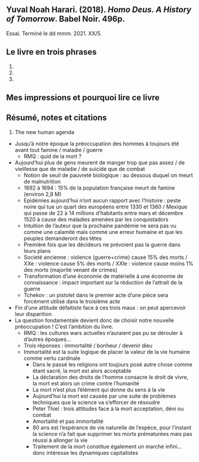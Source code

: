 ## Yuval Noah Harari. (2018). _Homo Deus. A History of Tomorrow_. Babel Noir. 496p.

Essai. Terminé le dd mmm. 2021. XX/5.

## Le livre en trois phrases

1.
2.
3.

## Mes impressions et pourquoi lire ce livre



## Résumé, notes et citations

1. The new human agenda

- Jusqu’à notre époque la préoccupation des hommes à toujours été avant tout famine / maladie / guerre
	- RMQ : quid de la mort ?
- Aujourd’hui plus de gens meurent de manger trop que pas assez / de vieillesse que de maladie / de suicide que de combat
	- Notion de seuil de pauvreté biologique : au dessous duquel on meurt de malnutrition
	- 1692 à 1694 : 15% de la population française meurt de famine (environ 2,8 M)
	- Epidémies aujourd’hui n’ont aucun rapport avec l’histoire : peste noire qui tue un quart des européens entre 1330 et 1360 / Mexique qui passe de 22 à 14 millions d’habitants entre mars et décembre 1520 à cause des maladies amenées par les conquistadors
	- Intuition de l’auteur que la prochaine pandémie ne sera pas vu comme une calamité mais comme une erreur humaine et que les peuples demanderont des têtes
	- Première fois que les décideurs ne prévoient pas la guerre dans leurs plans
	- Societé ancienne : violence (guerre+crime) cause 15% des morts / XXe : violence cause 5% des morts / XXIe : violence cause moins 1% des morts (majorité venant de crimes)
	- Transformation d’une économie de matérielle à une économie de connaissance : impact important sur la réduction de l’attrait de la guerre
	- Tchekov : un pistolet dans le premier acte d’une pièce sera forcément utilisé dans le troisième acte
- Fin d’une attitude défaitiste face à ces trois maux : on peut apercevoir leur disparition
- La question fondamentale devient donc de choisir notre nouvelle préoccupation ! C’est l’ambition du livre.
	- RMQ : les cultures wars actuelles n’auraient pas pu se dérouler à d’autres époques…
	- Trois réponses : immortalité / bonheur / devenir dieu
	- Immortalité est la suite logique de placer la valeur de la vie humaine comme vertu cardinale
		- Dans le passé les religions ont toujours posé autre chose comme étant sacré, la mort est alors acceptable
		- La déclaration des droits de l’homme consacre le droit de vivre, la mort est alors un crime contre l’humanité
		- La mort n’est plus l’élément qui donne du sens à la vie
		- Aujourd’hui la mort est causée par une suite de problèmes techniques que la science va s’efforcer de résoudre
		- Peter Thiel : trois attitudes face à la mort acceptation, déni ou combat
		- Amortalité et pas immortalité
		- 80 ans est l’espèrance de vie naturelle de l’espèce, pour l’instant la science n’a fait que supprimer les morts prématurées mais pas réussi à allonger la vie
		- Traitement de la mort constitue également un marché infini… donc intéresse les dynamiques capitalistes